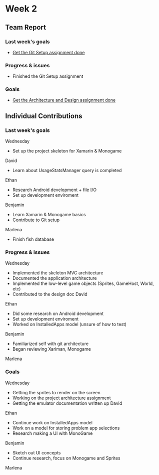 # Week 2 #
## Team Report ##
### Last week's goals ###
- [Get the Git Setup assignment done](https://homes.cs.washington.edu/~rjust/courses/2021Spring/CSE403/project/project03.html)

### Progress & issues ###
- Finished the Git Setup assignment

### Goals ###
- [Get the Architecture and Design assignment done](https://homes.cs.washington.edu/~rjust/courses/2021Spring/CSE403/project/project04.html)

## Individual Contributions
### Last week's goals ###
Wednesday
- Set up the project skeleton for Xamarin & Monogame

David
- Learn about UsageStatsManager query is completed

Ethan
- Research Android development + file I/O
- Set up development enviroment

Benjamin
- Learn Xamarin & Monogame basics
- Contribute to Git setup

Marlena
- Finish fish database

### Progress & issues ###
Wednesday
- Implemented the skeleton MVC architecture
- Documented the application architecture
- Implemented the low-level game objects (Sprites, GameHost, World, etc)
- Contributed to the design doc
David

Ethan
- Did some research on Android development
- Set up development enviroment
- Worked on InstalledApps model (unsure of how to test)

Benjamin
- Familiarized self with git architecture
- Began reviewing Xariman, Monogame

Marlena

### Goals ###
Wednesday
- Getting the sprites to render on the screen
- Working on the project architecture assignment
- Getting the emulator documentation written up
David

Ethan
- Continue work on InstalledApps model
- Work on a model for storing problem app selections
- Research making a UI with MonoGame

Benjamin
- Sketch out UI concepts
- Continue research, focus on Monogame and Sprites

Marlena


